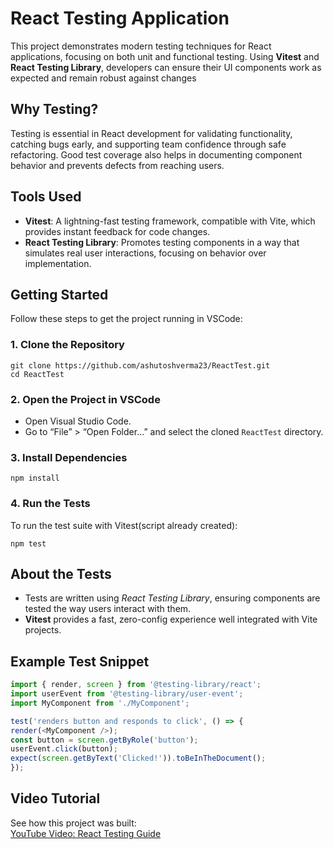 # React Testing Application
This project demonstrates modern testing techniques for React applications, focusing on both unit and functional testing. Using **Vitest** and **React Testing Library**, developers can ensure their UI components work as expected and remain robust against changes

## Why Testing?
Testing is essential in React development for validating functionality, catching bugs early, and supporting team confidence through safe refactoring. Good test coverage also helps in documenting component behavior and prevents defects from reaching users.

## Tools Used

- **Vitest**: A lightning-fast testing framework, compatible with Vite, which provides instant feedback for code changes.
- **React Testing Library**: Promotes testing components in a way that simulates real user interactions, focusing on behavior over implementation.

## Getting Started

Follow these steps to get the project running in VSCode:

### 1. Clone the Repository

```
git clone https://github.com/ashutoshverma23/ReactTest.git
cd ReactTest
```

### 2. Open the Project in VSCode

- Open Visual Studio Code.
- Go to “File” > “Open Folder…” and select the cloned `ReactTest` directory.

### 3. Install Dependencies
```
npm install
```
### 4. Run the Tests

To run the test suite with Vitest(script already created):
```
npm test
```

## About the Tests

- Tests are written using *React Testing Library*, ensuring components are tested the way users interact with them.
- **Vitest** provides a fast, zero-config experience well integrated with Vite projects.

## Example Test Snippet
```js
import { render, screen } from '@testing-library/react';
import userEvent from '@testing-library/user-event';
import MyComponent from './MyComponent';

test('renders button and responds to click', () => {
render(<MyComponent />);
const button = screen.getByRole('button');
userEvent.click(button);
expect(screen.getByText('Clicked!')).toBeInTheDocument();
});
```
## Video Tutorial

See how this project was built:  
[YouTube Video: React Testing Guide](https://youtu.be/c7D7pR5eVXs)

